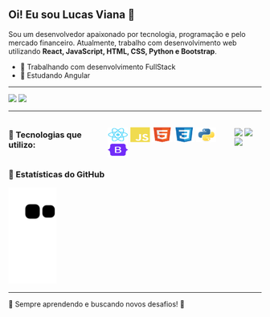 ## Oi! Eu sou Lucas Viana 👋
Sou um desenvolvedor apaixonado por tecnologia, programação e pelo mercado financeiro. Atualmente, trabalho com desenvolvimento web utilizando **React, JavaScript, HTML, CSS, Python e Bootstrap**.

- 🔭 Trabalhando com desenvolvimento FullStack
- 🌱 Estudando Angular

---
<div>
  <img height="120em" src="https://github-readme-stats.vercel.app/api?username=lucasviana20&show_icons=true&theme=dark&include_all_commits=true&count_private=true"/>
  <img height="120em" src="https://github-readme-streak-stats.herokuapp.com/?user=lucasviana20&theme=dark"/>
</div>

---

<div style="display: flex; justify-content: space-between; align-items: center;">

### 🚀 Tecnologias que utilizo:
<div style="display: inline_block"><br>
  <img align="center" alt="React" height="30" width="40" src="https://raw.githubusercontent.com/devicons/devicon/master/icons/react/react-original.svg">
  <img align="center" alt="JavaScript" height="30" width="40" src="https://raw.githubusercontent.com/devicons/devicon/master/icons/javascript/javascript-plain.svg">
  <img align="center" alt="HTML" height="30" width="40" src="https://raw.githubusercontent.com/devicons/devicon/master/icons/html5/html5-original.svg">
  <img align="center" alt="CSS" height="30" width="40" src="https://raw.githubusercontent.com/devicons/devicon/master/icons/css3/css3-original.svg">
  <img align="center" alt="Python" height="30" width="40" src="https://raw.githubusercontent.com/devicons/devicon/master/icons/python/python-original.svg">
  <img align="center" alt="Bootstrap" height="30" width="40" src="https://raw.githubusercontent.com/devicons/devicon/master/icons/bootstrap/bootstrap-plain.svg">
</div>

<div>
  <a href="https://www.linkedin.com/in/seu-linkedin" target="_blank"><img src="https://img.shields.io/badge/-LinkedIn-%230077B5?style=for-the-badge&logo=linkedin&logoColor=white" target="_blank"></a>
  <a href="https://github.com/lucasviana20" target="_blank"><img src="https://img.shields.io/badge/-GitHub-181717?style=for-the-badge&logo=github&logoColor=white" target="_blank"></a>
  <a href="mailto:lucasev2002@gmail.com"><img src="https://img.shields.io/badge/-Gmail-%23333?style=for-the-badge&logo=gmail&logoColor=white" target="_blank"></a>
</div>
</div>



### 🐍 Estatísticas do GitHub
![Snake animation](https://github.com/lucasviana20/lucasviana20/blob/output/github-contribution-grid-snake.svg)


---

🔹 Sempre aprendendo e buscando novos desafios! 🚀

